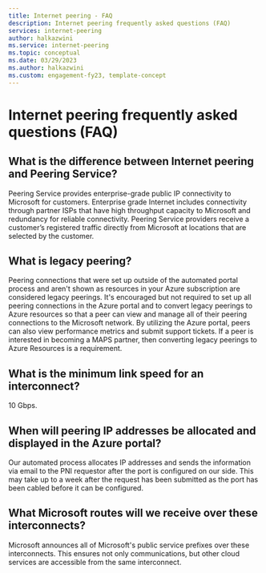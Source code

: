 ```yaml
---
title: Internet peering - FAQ
description: Internet peering frequently asked questions (FAQ)
services: internet-peering
author: halkazwini
ms.service: internet-peering
ms.topic: conceptual
ms.date: 03/29/2023
ms.author: halkazwini
ms.custom: engagement-fy23, template-concept
---
```


# Internet peering frequently asked questions (FAQ)


## What is the difference between Internet peering and Peering Service?

Peering Service provides enterprise-grade public IP connectivity to Microsoft for customers. Enterprise grade Internet includes connectivity through partner ISPs that have high throughput capacity to Microsoft and redundancy for reliable connectivity. Peering Service providers receive a customer’s registered traffic directly from Microsoft at locations that are selected by the customer.

## What is legacy peering?

Peering connections that were set up outside of the automated portal process and aren't shown as resources in your Azure subscription are considered legacy peerings. It's encouraged but not required to set up all peering connections in the Azure portal and to convert legacy peerings to Azure resources so that a peer can view and manage all of their peering connections to the Microsoft network. By utilizing the Azure portal, peers can also view performance metrics and submit support tickets. If a peer is interested in becoming a MAPS partner, then converting legacy peerings to Azure Resources is a requirement.

## What is the minimum link speed for an interconnect?

10 Gbps.

## When will peering IP addresses be allocated and displayed in the Azure portal?

Our automated process allocates IP addresses and sends the information via email to the PNI requestor after the port is configured on our side. This may take up to a week after the request has been submitted as the port has been cabled before it can be configured.

## What Microsoft routes will we receive over these interconnects?

Microsoft announces all of Microsoft's public service prefixes over these interconnects. This ensures not only communications, but other cloud services are accessible from the same interconnect.